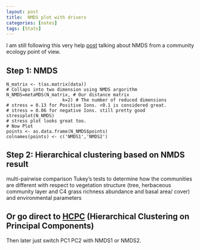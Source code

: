 ```yaml
---
layout: post
title:  NMDS plot with drivers
categories: [notes]
tags: [Stats]
---
```


I am still following this very help [post](https://jonlefcheck.net/2012/10/24/nmds-tutorial-in-r/) talking about NMDS from a community ecology point of view. 

## Step 1: NMDS

	N_matrix <- t(as.matrix(data))
	# Collaps into two dimension using NMDS argorithm
	N_NMDS=metaMDS(N_matrix, # Our distance matrix
	                     k=2) # The number of reduced dimensions
	# stress = 0.13 for Positive Ions. <0.1 is considered great.
	# stress = 0.06 for negative Ions. still pretty good
	stressplot(N_NMDS)
	# stress plot looks great too.
	# Now Plot 
	points <- as.data.frame(N_NMDS$points)
	colnames(points) <- c('NMDS1','NMDS2')

## Step 2: Hierarchical clustering based on NMDS result


multi-pairwise comparison Tukey’s tests to determine how the communities are different with respect to vegetation structure (tree, herbaceous community layer and C4 grass richness abundance and basal area/ cover) and environmental parameters

## Or go direct to [HCPC](http://www.sthda.com/english/articles/31-principal-component-methods-in-r-practical-guide/117-hcpc-hierarchical-clustering-on-principal-components-essentials/) (Hierarchical Clustering on Principal Components)
Then later just switch PC1 PC2 with NMDS1 or NMDS2.



